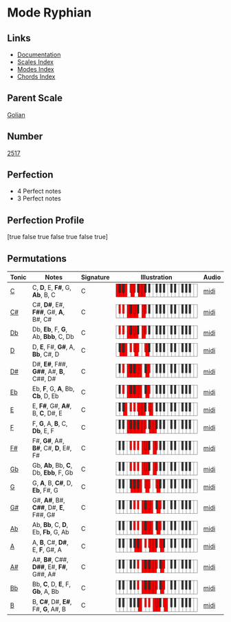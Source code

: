# Mode Ryphian

## Links

- [Documentation](index.md)
- [Scales Index](Scales.md)
- [Modes Index](Modes.md)
- [Chords Index](Chords.md)

## Parent Scale

[Golian](ScaleGolian.md)

## Number

[2517](https://ianring.com/musictheory/scales/2517)

## Perfection

- 4 Perfect notes
- 3 Perfect notes

## Perfection Profile

[true false true false true false true]

## Permutations

| Tonic | Notes | Signature | Illustration | Audio |
|-------|-------|-----------|--------------|-------|
| [C](ModeCNaturalRyphian.md) | C, **D**, E, **F#**, G, **Ab**, B, C | C | ![CNaturalRyphian](ModeCNaturalRyphian.png) | [midi](https://github.com/edipermadi/music/blob/main/docs/ModeCNaturalRyphian.mid?raw=true) |
| [C#](ModeCSharpRyphian.md) | C#, **D#**, E#, **F##**, G#, **A**, B#, C# | C | ![CSharpRyphian](ModeCSharpRyphian.png) | [midi](https://github.com/edipermadi/music/blob/main/docs/ModeCSharpRyphian.mid?raw=true) |
| [Db](ModeDFlatRyphian.md) | Db, **Eb**, F, **G**, Ab, **Bbb**, C, Db | C | ![DFlatRyphian](ModeDFlatRyphian.png) | [midi](https://github.com/edipermadi/music/blob/main/docs/ModeDFlatRyphian.mid?raw=true) |
| [D](ModeDNaturalRyphian.md) | D, **E**, F#, **G#**, A, **Bb**, C#, D | C | ![DNaturalRyphian](ModeDNaturalRyphian.png) | [midi](https://github.com/edipermadi/music/blob/main/docs/ModeDNaturalRyphian.mid?raw=true) |
| [D#](ModeDSharpRyphian.md) | D#, **E#**, F##, **G##**, A#, **B**, C##, D# | C | ![DSharpRyphian](ModeDSharpRyphian.png) | [midi](https://github.com/edipermadi/music/blob/main/docs/ModeDSharpRyphian.mid?raw=true) |
| [Eb](ModeEFlatRyphian.md) | Eb, **F**, G, **A**, Bb, **Cb**, D, Eb | C | ![EFlatRyphian](ModeEFlatRyphian.png) | [midi](https://github.com/edipermadi/music/blob/main/docs/ModeEFlatRyphian.mid?raw=true) |
| [E](ModeENaturalRyphian.md) | E, **F#**, G#, **A#**, B, **C**, D#, E | C | ![ENaturalRyphian](ModeENaturalRyphian.png) | [midi](https://github.com/edipermadi/music/blob/main/docs/ModeENaturalRyphian.mid?raw=true) |
| [F](ModeFNaturalRyphian.md) | F, **G**, A, **B**, C, **Db**, E, F | C | ![FNaturalRyphian](ModeFNaturalRyphian.png) | [midi](https://github.com/edipermadi/music/blob/main/docs/ModeFNaturalRyphian.mid?raw=true) |
| [F#](ModeFSharpRyphian.md) | F#, **G#**, A#, **B#**, C#, **D**, E#, F# | C | ![FSharpRyphian](ModeFSharpRyphian.png) | [midi](https://github.com/edipermadi/music/blob/main/docs/ModeFSharpRyphian.mid?raw=true) |
| [Gb](ModeGFlatRyphian.md) | Gb, **Ab**, Bb, **C**, Db, **Ebb**, F, Gb | C | ![GFlatRyphian](ModeGFlatRyphian.png) | [midi](https://github.com/edipermadi/music/blob/main/docs/ModeGFlatRyphian.mid?raw=true) |
| [G](ModeGNaturalRyphian.md) | G, **A**, B, **C#**, D, **Eb**, F#, G | C | ![GNaturalRyphian](ModeGNaturalRyphian.png) | [midi](https://github.com/edipermadi/music/blob/main/docs/ModeGNaturalRyphian.mid?raw=true) |
| [G#](ModeGSharpRyphian.md) | G#, **A#**, B#, **C##**, D#, **E**, F##, G# | C | ![GSharpRyphian](ModeGSharpRyphian.png) | [midi](https://github.com/edipermadi/music/blob/main/docs/ModeGSharpRyphian.mid?raw=true) |
| [Ab](ModeAFlatRyphian.md) | Ab, **Bb**, C, **D**, Eb, **Fb**, G, Ab | C | ![AFlatRyphian](ModeAFlatRyphian.png) | [midi](https://github.com/edipermadi/music/blob/main/docs/ModeAFlatRyphian.mid?raw=true) |
| [A](ModeANaturalRyphian.md) | A, **B**, C#, **D#**, E, **F**, G#, A | C | ![ANaturalRyphian](ModeANaturalRyphian.png) | [midi](https://github.com/edipermadi/music/blob/main/docs/ModeANaturalRyphian.mid?raw=true) |
| [A#](ModeASharpRyphian.md) | A#, **B#**, C##, **D##**, E#, **F#**, G##, A# | C | ![ASharpRyphian](ModeASharpRyphian.png) | [midi](https://github.com/edipermadi/music/blob/main/docs/ModeASharpRyphian.mid?raw=true) |
| [Bb](ModeBFlatRyphian.md) | Bb, **C**, D, **E**, F, **Gb**, A, Bb | C | ![BFlatRyphian](ModeBFlatRyphian.png) | [midi](https://github.com/edipermadi/music/blob/main/docs/ModeBFlatRyphian.mid?raw=true) |
| [B](ModeBNaturalRyphian.md) | B, **C#**, D#, **E#**, F#, **G**, A#, B | C | ![BNaturalRyphian](ModeBNaturalRyphian.png) | [midi](https://github.com/edipermadi/music/blob/main/docs/ModeBNaturalRyphian.mid?raw=true) |
